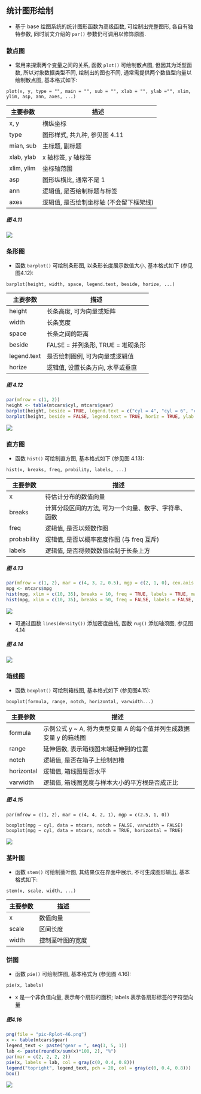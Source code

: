 ## 统计图形绘制

- 基于 base 绘图系统的统计图形函数为高级函数, 可绘制出完整图形, 各自有独特参数, 同时前文介绍的 `par()` 参数仍可调用以修饰原图.

### 散点图

- 常用来探索两个变量之间的关系, 函数 `plot()` 可绘制散点图, 但因其为泛型函数, 所以对象数据类型不同, 绘制出的图也不同, 通常需提供两个数值型向量以绘制散点图, 基本格式如下: 

```
plot(x, y, type = "", main = "", sub = "", xlab = "", ylab ="", xlim, ylim, asp, ann, axes, ...)
```
主要参数   | 描述
---------- | --------
x, y       | 横纵坐标
type       | 图形样式, 共九种, 参见图 4.11
mian, sub  | 主标题, 副标题
xlab, ylab | x 轴标签, y 轴标签
xlim, ylim | 坐标轴范围
asp        | 图形纵横比, 通常不是 1
ann        | 逻辑值, 是否绘制标题与标签
axes       | 逻辑值, 是否绘制坐标轴 (不会留下框架线)

##### 图 4.11

![](pic-Rplot-41.png)

### 条形图

- 函数 `barplot()` 可绘制条形图, 以条形长度展示数值大小, 基本格式如下 (参见图4.12):

```
barplot(height, width, space, legend.text, beside, horize, ...)
```
主要参数   | 描述
---------- | -------------
height     | 长条高度, 可为向量或矩阵
width      | 长条宽度
space      | 长条之间的距离
beside     | FALSE = 并列条形, TRUE = 堆砌条形
legend.text| 是否绘制图例, 可为向量或逻辑值
horize     | 逻辑值, 设置长条方向, 水平或垂直

##### 图 4.12

```r
par(mfrow = c(1, 2))
height <- table(mtcars$cyl, mtcars$gear)
barplot(height, beside = TRUE, legend.text = c("cyl = 4", "cyl = 6", "cyl = 8"), horiz = FALSE, xlab = "gear", ylab = "Frequency")
barplot(height, beside = FALSE, legend.text = TRUE, horiz = TRUE, ylab = "gear", xlab = "Frequency")
```

![](pic-Rplot-42.png)

### 直方图

- 函数 `hist()` 可绘制直方图, 基本格式如下 (参见图 4.13): 

```
hist(x, breaks, freq, probility, labels, ...)
```
主要参数   | 描述
---------- | -------------
x          | 待估计分布的数值向量
breaks     | 计算分段区间的方法, 可为一个向量、数字、字符串、函数
freq       | 逻辑值, 是否以频数作图
probability| 逻辑值, 是否以概率密度作图 (与 freq 互斥)
labels     | 逻辑值, 是否将频数数值绘制于长条上方

##### 图 4.13

```r
par(mfrow = c(1, 2), mar = c(4, 3, 2, 0.5), mgp = c(2, 1, 0), cex.axis = 0.8, xpd = TRUE)
mpg <- mtcars$mpg
hist(mpg, xlim = c(10, 35), breaks = 10, freq = TRUE, labels = TRUE, main = "")
hist(mpg, xlim = c(10, 35), breaks = 50, freq = FALSE, labels = FALSE, main = "")
```

![](pic-Rplot-43.png)

- 可通过函数 `lines(density())` 添加密度曲线, 函数 `rug()` 添加轴须图, 参见图4.14

##### 图 4.14

![](pic-Rplot-44.png)

### 箱线图

- 函数 `boxplot()` 可绘制箱线图, 基本格式如下 (参见图4.15):

```
boxplot(formula, range, notch, horizontal, varwidth...)
```
主要参数   | 描述
---------- | -------------
formula    | 示例公式 y ~ A, 将为类型变量 A 的每个值并列生成数据变量 y 的箱线图
range      | 延伸倍数, 表示箱线图末端延伸到的位置
notch      | 逻辑值, 是否在箱子上绘制凹槽
horizontal | 逻辑值, 箱线图是否水平
varwidth   | 逻辑值, 箱线图宽度与样本大小的平方根是否成正比

##### 图 4.15

```{r}
par(mfrow = c(1, 2), mar = c(4, 4, 2, 1), mgp = c(2.5, 1, 0))

boxplot(mpg ~ cyl, data = mtcars, notch = FALSE, varwidth = FALSE)
boxplot(mpg ~ cyl, data = mtcars, notch = TRUE, horizontal = TRUE)
```

![](pic-Rplot-45.png)

### 茎叶图

- 函数 `stem()` 可绘制茎叶图, 其结果仅在界面中展示, 不可生成图形输出, 基本格式如下:  

```
stem(x, scale, width, ...)
```
主要参数   | 描述
---------- | -------------
x          | 数值向量
scale      | 区间长度
width      | 控制茎叶图的宽度

### 饼图

- 函数 `pie()` 可绘制饼图, 基本格式为 (参见图 4.16):

```
pie(x, labels)
```
- x 是一个非负值向量, 表示每个扇形的面积; labels 表示各扇形标签的字符型向量

##### 图4.16

```r
png(file = "pic-Rplot-46.png")
x <- table(mtcars$gear)
legend_text <- paste("gear = ", seq(3, 5, 1))
lab <- paste(round(x/sum(x)*100, 2), "%")
par(mar = c(2, 2, 2, 2))
pie(x, labels = lab, col = gray(c(0, 0.4, 0.8)))
legend("topright", legend_text, pch = 20, col = gray(c(0, 0.4, 0.8)))
box()
```

![](pic-Rplot-46.png)







